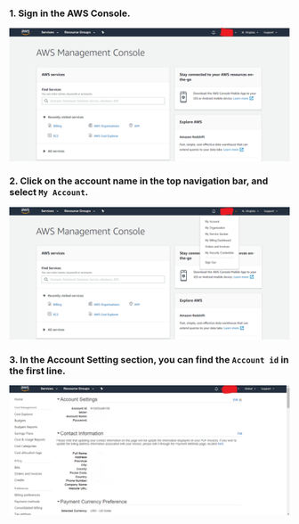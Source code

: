 ### 1. Sign in the AWS Console.
  
![sign-in-aws](/peering/img/sign-in-aws.png)


### 2. Click on the account name in the top navigation bar, and select `My Account`.

![my-account-menu](/peering/img/my-account-menu.png)

### 3. In the Account Setting section, you can find the `Account id` in the first line.
    
![account-id](/peering/img/account-id.png)
